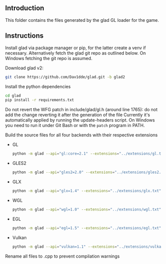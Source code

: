## Introduction

This folder contains the files generated by the glad GL loader for the game.

## Instructions

Install glad via package manager or pip, for the latter create a venv if
necessary. Alternatively fetch the glad git repo as outlined below. On
Windows fetching the git repo is assumed.

Download glad v2:
```sh
git clone https://github.com/Dav1dde/glad.git -b glad2
```

Install the python dependencies
```sh
cd glad
pip install -r requirements.txt
```

Do not revert the WFG patch in include/glad/gl.h (around line 1765):
do not add the change reverting it after the generation of the file
Currently it's automatically applied by running the update-headers script.
On Windows you need to run it under Git Bash or with the `patch` program in PATH.

Build the source files for all four backends with their respective extensions
- GL
    ```sh
    python -m glad --api="gl:core=2.1" --extensions="../extensions/gl.txt" --out-path="../" c
    ```
- GLES2
    ```sh
    python -m glad --api="gles2=2.0" --extensions="../extensions/gles2.txt" --out-path="../" c
    ```
- GLX
    ```sh
    python -m glad --api="glx=1.4" --extensions="../extensions/glx.txt" --out-path="../" c
    ```
- WGL
    ```sh
    python -m glad --api="wgl=1.0" --extensions="../extensions/wgl.txt" --out-path="../" c
    ```
- EGL
    ```sh
    python -m glad --api="egl=1.5" --extensions="../extensions/egl.txt" --out-path="../" c
    ```
- Vulkan
    ```sh
    python -m glad --api="vulkan=1.1" --extensions="../extensions/vulkan.txt" --out-path="../" c
    ```

Rename all files to .cpp to prevent compilation warnings
